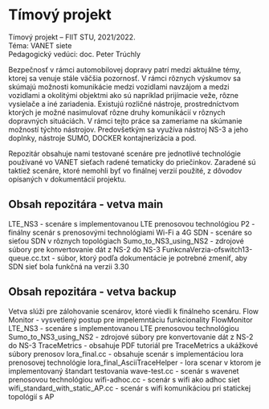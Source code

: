 # Tímový projekt

Tímový projekt – FIIT STU, 2021/2022.  
Téma: VANET siete  
Pedagogický vedúci: doc. Peter Trúchly  

Bezpečnosť v rámci automobilovej dopravy patrí medzi aktuálne témy,  ktorej sa venuje stále väčšia pozornosť. V rámci rôznych výskumov sa skúmajú možnosti komunikácie medzi vozidlami navzájom a medzi vozidlami a okolitými objektmi ako sú napríklad prijímacie veže, rôzne vysielače a iné zariadenia. Existujú rozličné nástroje, prostredníctvom ktorých je možné nasimulovať rôzne druhy komunikácií v rôznych dopravných situáciách. V rámci tejto práce sa zameriame na skúmanie možností týchto nástrojov.
Predovšetkým sa využíva nástroj NS-3 a jeho doplnky, nástroje SUMO, DOCKER kontajnerizácia a pod.

Repozitár obsahuje nami testované scenáre pre jednotlivé technológie používané vo VANET sieťach radené tematicky do priečinkov. Zaradené sú taktiež scenáre, ktoré nemohli byť vo finálnej verzií použité, z dôvodov opísaných v dokumentácií projektu.

## Obsah repozitára - vetva main
LTE_NS3 - scenáre s implementovanou LTE prenosovou technológiou
P2 - finálny scenár s prenosovými technológiami Wi-Fi a 4G
SDN - scenáre so sieťou SDN v rôznych topológiach
Sumo_to_NS3_using_NS2 - zdrojové súbory pre konvertovanie dát z NS-2 do NS-3
FunkcnaVerzia-ofswitch13-queue.cc.txt - súbor, ktorý podľa dokumentácie je potrebné zmeniť, aby SDN sieť bola funkčná na verzii 3.30


## Obsah repozitára - vetva backup
Vetva slúži pre zálohovanie scenárov, ktoré viedli k finálneho scenáru.
Flow Monitor - vysvetlený postup pre impelemntáciu funkcionality FlowMonitor
LTE_NS3 - scenáre s implementovanou LTE prenosovou technológiou
Sumo_to_NS3_using_NS2 - zdrojové súbory pre konvertovanie dát z NS-2 do NS-3
TraceMetrics - obsahuje PDF tutoriál pre TraceMetrics a ukážkové súbory prenosov
lora_final.cc - obsahuje scenár s implementáciou lora prenosovej technológie
lora_final_AsciiTraceHelper - lora scenar v ktorom je implementovaný štandart testovania
wave-test.cc - scenár s wavenet prenosovou technológiou
wifi-adhoc.cc - scenár s wifi ako adhoc siet
wifi_standard_with_static_AP.cc - scenár s wifi komunikáciou pri statickej topológií s AP
